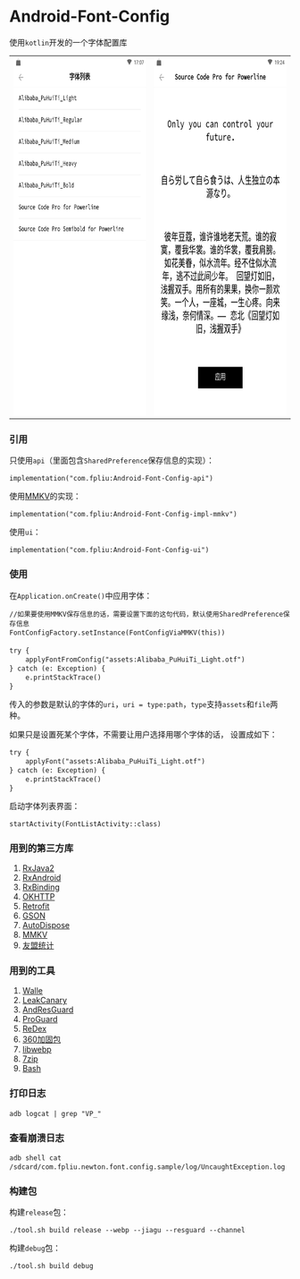 # Android-Font-Config
使用`kotlin`开发的一个字体配置库


<table>
    <tbody>
        <tr>
            <td><img src="images/1.png" width="360" height="640"/></td>
            <td><img src="images/2.png" width="360" height="640"/></td>
        </tr>
    </tbody>
</table>


### 引用
只使用`api`（里面包含`SharedPreference`保存信息的实现）：
```
implementation("com.fpliu:Android-Font-Config-api")
```
使用[MMKV](https://github.com/Tencent/MMKV)的实现：
```
implementation("com.fpliu:Android-Font-Config-impl-mmkv")
```
使用`ui`：
```
implementation("com.fpliu:Android-Font-Config-ui")
```


### 使用
在`Application.onCreate()`中应用字体：
```
//如果要使用MMKV保存信息的话，需要设置下面的这句代码，默认使用SharedPreference保存信息
FontConfigFactory.setInstance(FontConfigViaMMKV(this))

try {
    applyFontFromConfig("assets:Alibaba_PuHuiTi_Light.otf")
} catch (e: Exception) {
    e.printStackTrace()
}
```
传入的参数是默认的字体的`uri`，`uri = type:path`，`type`支持`assets`和`file`两种。


如果只是设置死某个字体，不需要让用户选择用哪个字体的话，
设置成如下：
```
try {
    applyFont("assets:Alibaba_PuHuiTi_Light.otf")
} catch (e: Exception) {
    e.printStackTrace()
}
```

启动字体列表界面：
```
startActivity(FontListActivity::class)
```

### 用到的第三方库
1. [RxJava2](https://github.com/ReactiveX/RxJava)
2. [RxAndroid](https://github.com/ReactiveX/RxAndroid)
3. [RxBinding](https://github.com/JakeWharton/RxBinding)
4. [OKHTTP](https://github.com/square/okhttp)
5. [Retrofit](https://github.com/square/retrofit)
6. [GSON](https://github.com/google/gson)
7. [AutoDispose](https://github.com/uber/AutoDispose)
8. [MMKV](https://github.com/Tencent/MMKV)
9. [友盟统计](https://jcenter.bintray.com/com/umeng/)

### 用到的工具
1. [Walle](https://github.com/Meituan-Dianping/walle) 
2. [LeakCanary](https://github.com/square/leakcanary)
3. [AndResGuard](https://github.com/shwenzhang/AndResGuard)
4. [ProGuard](http://blog.fpliu.com/it/software/ProGuard)
5. [ReDex](http://blog.fpliu.com/it/software/ReDex)
6. [360加固包](http://blog.fpliu.com/it/software/360加固保)
7. [libwebp](http://blog.fpliu.com/it/software/libwebp)
8. [7zip](http://blog.fpliu.com/it/software/p7zip)
9. [Bash](http://blog.fpliu.com/it/software/GNU/Bash)

### 打印日志
```
adb logcat | grep "VP_"
```

### 查看崩溃日志
```
adb shell cat /sdcard/com.fpliu.newton.font.config.sample/log/UncaughtException.log
```

### 构建包
构建`release`包：
```
./tool.sh build release --webp --jiagu --resguard --channel
```
构建`debug`包：
```
./tool.sh build debug
```

